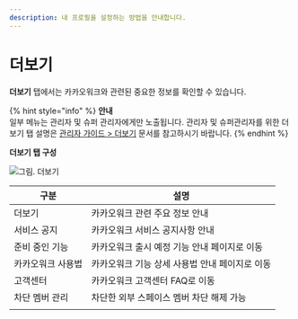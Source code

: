 ```yaml
---
description: 내 프로필을 설정하는 방법을 안내합니다.
---
```


# 더보기

**더보기** 탭에서는 카카오워크와 관련된 중요한 정보를 확인할 수 있습니다.

{% hint style="info" %}
**안내**<br>
일부 메뉴는 관리자 및 슈퍼 관리자에게만 노출됩니다. 관리자 및 슈퍼관리자를 위한 더보기 탭 설명은 [관리자 가이드 > 더보기](https://kakaowork.oopy.io/admin/more) 문서를 참고하시기 바랍니다.
{% endhint %}

**더보기 탭 구성**

![그림. 더보기](https://s3-us-west-2.amazonaws.com/secure.notion-static.com/08ff7f06-33e2-4227-bbb0-78dd42bee676/%EB%8D%94%EB%B3%B4%EA%B8%B0\_%ED%99%94%EB%A9%B4\_%EA%B5%AC%EC%84%B1\_\(1\).png)

| 구분        | 설명                         |
| --------- | -------------------------- |
| 더보기       | 카카오워크 관련 주요 정보 안내          |
| 서비스 공지    | 카카오워크 서비스 공지사항 안내          |
| 준비 중인 기능  | 카카오워크 출시 예정 기능 안내 페이지로 이동  |
| 카카오워크 사용법 | 카카오워크 기능 상세 사용법 안내 페이지로 이동 |
| 고객센터      | 카카오워크 고객센터 FAQ로 이동         |
| 차단 멤버 관리  | 차단한 외부 스페이스 멤버 차단 해제 가능    |
|           |                            |
